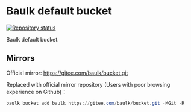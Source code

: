# Baulk default bucket

[![Repository status](https://repology.org/badge/repository-big/baulk.svg)](https://repology.org/repository/baulk)


Baulk default bucket.


## Mirrors

Official mirror: https://gitee.com/baulk/bucket.git

Replaced with official mirror repository (Users with poor browsing experience on Github)：

```powershell
baulk bucket add baulk https://gitee.com/baulk/bucket.git -MGit -R
```
